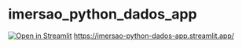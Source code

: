 ﻿# imersao_python_dados_app

 [![Open in Streamlit](https://static.streamlit.io/badges/streamlit_badge_black_white.svg)](https://imersao-python-dados-app.streamlit.app/) https://imersao-python-dados-app.streamlit.app/




